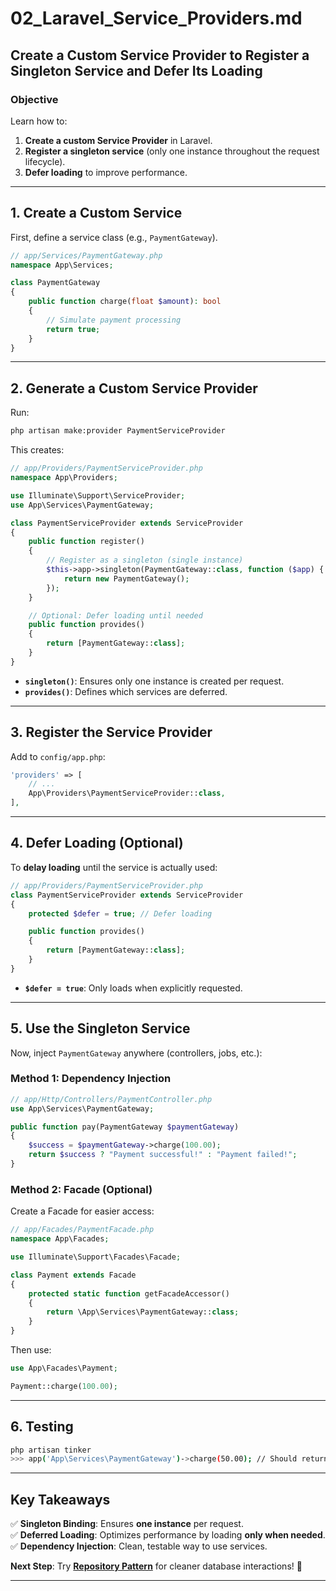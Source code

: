 # **02_Laravel_Service_Providers.md**  
## **Create a Custom Service Provider to Register a Singleton Service and Defer Its Loading**  

### **Objective**  
Learn how to:  
1. **Create a custom Service Provider** in Laravel.  
2. **Register a singleton service** (only one instance throughout the request lifecycle).  
3. **Defer loading** to improve performance.  

---

## **1. Create a Custom Service**  
First, define a service class (e.g., `PaymentGateway`).  

```php
// app/Services/PaymentGateway.php
namespace App\Services;

class PaymentGateway
{
    public function charge(float $amount): bool
    {
        // Simulate payment processing
        return true;
    }
}
```

---

## **2. Generate a Custom Service Provider**  
Run:  
```bash
php artisan make:provider PaymentServiceProvider
```  
This creates:  
```php
// app/Providers/PaymentServiceProvider.php
namespace App\Providers;

use Illuminate\Support\ServiceProvider;
use App\Services\PaymentGateway;

class PaymentServiceProvider extends ServiceProvider
{
    public function register()
    {
        // Register as a singleton (single instance)
        $this->app->singleton(PaymentGateway::class, function ($app) {
            return new PaymentGateway();
        });
    }

    // Optional: Defer loading until needed
    public function provides()
    {
        return [PaymentGateway::class];
    }
}
```
- **`singleton()`**: Ensures only one instance is created per request.  
- **`provides()`**: Defines which services are deferred.  

---

## **3. Register the Service Provider**  
Add to `config/app.php`:  
```php
'providers' => [
    // ...
    App\Providers\PaymentServiceProvider::class,
],
```

---

## **4. Defer Loading (Optional)**  
To **delay loading** until the service is actually used:  
```php
// app/Providers/PaymentServiceProvider.php
class PaymentServiceProvider extends ServiceProvider
{
    protected $defer = true; // Defer loading

    public function provides()
    {
        return [PaymentGateway::class];
    }
}
```
- **`$defer = true`**: Only loads when explicitly requested.  

---

## **5. Use the Singleton Service**  
Now, inject `PaymentGateway` anywhere (controllers, jobs, etc.):  

### **Method 1: Dependency Injection**  
```php
// app/Http/Controllers/PaymentController.php
use App\Services\PaymentGateway;

public function pay(PaymentGateway $paymentGateway)
{
    $success = $paymentGateway->charge(100.00);
    return $success ? "Payment successful!" : "Payment failed!";
}
```

### **Method 2: Facade (Optional)**  
Create a Facade for easier access:  
```php
// app/Facades/PaymentFacade.php
namespace App\Facades;

use Illuminate\Support\Facades\Facade;

class Payment extends Facade
{
    protected static function getFacadeAccessor()
    {
        return \App\Services\PaymentGateway::class;
    }
}
```
Then use:  
```php
use App\Facades\Payment;

Payment::charge(100.00);
```

---

## **6. Testing**  
```bash
php artisan tinker
>>> app('App\Services\PaymentGateway')->charge(50.00); // Should return `true`
```

---

## **Key Takeaways**  
✅ **Singleton Binding**: Ensures **one instance** per request.  
✅ **Deferred Loading**: Optimizes performance by loading **only when needed**.  
✅ **Dependency Injection**: Clean, testable way to use services.  

**Next Step**: Try **[Repository Pattern](#)** for cleaner database interactions! 🚀

---
